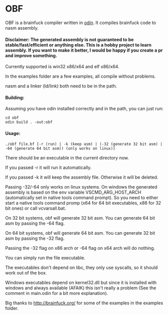 # OBF

OBF is a brainfuck compiler written in [odin](https://github.com/odin-lang/Odin). It compiles brainfuck code to nasm assembly.

#### Disclaimer: The generated assembly is not guaranteed to be stable/fast/efficient or anything else. This is a hobby project to learn assembly. If you want to make it better, I would be happy if you create a pr and improve something.

Currently supported is win32 x86/x64 and elf x86/x64.

In the examples folder are a few examples, all compile without problems.

nasm and a linker (ld/link) both need to be in the path.

#### Building:

Assuming you have odin installed correctly and in the path, you can just run:

```
cd obf
odin build . -out:obf
```

#### Usage:
```
./obf file.bf [-r (run) | -k (keep asm) | (-32 (generate 32 bit asm) | -64 (generate 64 bit asm)) (only works on linux)]
```
There should be an executable in the current directory now.

If you passed -r it will run it automatically.

If you passed -k it will keep the assembly file. Otherwise it will be deleted.

Passing -32/-64 only works on linux systems. On windows the generated assembly is based on the env variable VSCMD_ARG_HOST_ARCH (automatically set in native tools command prompt). So you need to either start a native tools command promp (x64 for 64 bit executables, x86 for 32 bit ones) or call vcvarsall.bat.

On 32 bit systems, obf will generate 32 bit asm. You can generate 64 bit asm by passing the -64 flag.

On 64 bit systems, obf will generate 64 bit asm. You can generate 32 bit asm by passing the -32 flag.

Passing the -32 flag on x86 arch or -64 flag on x64 arch will do nothing.

You can simply run the file executable.

The executables don't depend on libc, they only use syscalls, so it should work out of the box.

Windows executables depend on kernel32.dll but since it is installed with windows and always available (AFAIK) this isn't really a problem (See the comment in main.odin for a bit more explanation).

Big thanks to http://brainfuck.org/ for some of the examples in the examples folder.
